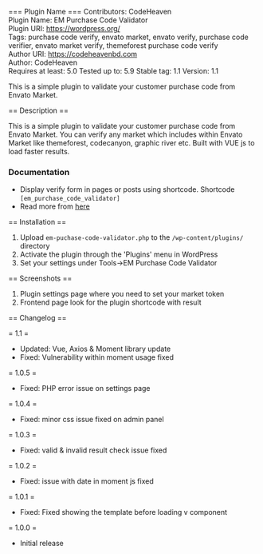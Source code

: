 === Plugin Name ===
Contributors:      CodeHeaven  
Plugin Name:       EM Purchase Code Validator  
Plugin URI:        https://wordpress.org/  
Tags:              purchase code verify, envato market, envato verify, purchase code verifier, envato market verify, themeforest purchase code verify  
Author URI:        https://codeheavenbd.com  
Author:            CodeHeaven  
Requires at least: 5.0
Tested up to:      5.9
Stable tag:        1.1
Version:           1.1

This is a simple plugin to validate your customer purchase code from Envato Market.

== Description ==

This is a simple plugin to validate your customer purchase code from Envato Market. You can verify any market which includes within Envato Market like themeforest, codecanyon, graphic river etc. Built with VUE js to load faster results.

### Documentation

* Display verify form in pages or posts using shortcode. Shortcode `[em_purchase_code_validator]`
* Read more from [here](bit.ly/em-purchase-code-validator) 

== Installation ==

1. Upload `em-puchase-code-validator.php` to the `/wp-content/plugins/` directory
1. Activate the plugin through the 'Plugins' menu in WordPress
1. Set your settings under Tools->EM Purchase Code Validator

== Screenshots ==

1. Plugin settings page where you need to set your market token
2. Frontend page look for the plugin shortcode with result


== Changelog ==

= 1.1 =
* Updated: Vue, Axios & Moment library update
* Fixed: Vulnerability within moment usage fixed

= 1.0.5 =
* Fixed: PHP error issue on settings page

= 1.0.4 =
* Fixed: minor css issue fixed on admin panel

= 1.0.3 =
* Fixed: valid & invalid result check issue fixed

= 1.0.2 =
* Fixed: issue with date in moment js fixed

= 1.0.1 =
* Fixed: Fixed showing the template before loading v component

= 1.0.0 =
* Initial release